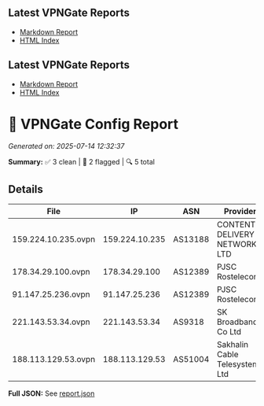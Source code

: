 ## Latest VPNGate Reports
- [Markdown Report](reports/IPs_No_Proxy_20250714_154809.md)
- [HTML Index](html/index_20250714_154809.html)

## Latest VPNGate Reports
- [Markdown Report](reports/IPs_No_Proxy_20250714_123403.md)
- [HTML Index](html/index_20250714_123403.html)

# 🚀 VPNGate Config Report
_Generated on: 2025-07-14 12:32:37_

**Summary:** ✅ 3 clean | 🚫 2 flagged | 🔍 5 total

## Details
| File | IP | ASN | Provider | Country | Type | Risk | Proxy |
|------|----|-----|----------|---------|------|------|-------|
| 159.224.10.235.ovpn | 159.224.10.235 | AS13188 | CONTENT DELIVERY NETWORK LTD | UA | Business | 0 | no |
| 178.34.29.100.ovpn | 178.34.29.100 | AS12389 | PJSC Rostelecom | RU | Business | 0 | no |
| 91.147.25.236.ovpn | 91.147.25.236 | AS12389 | PJSC Rostelecom | RU | Shadowsocks | 66 | yes |
| 221.143.53.34.ovpn | 221.143.53.34 | AS9318 | SK Broadband Co Ltd | KR | Shadowsocks | 66 | yes |
| 188.113.129.53.ovpn | 188.113.129.53 | AS51004 | Sakhalin Cable Telesystems Ltd | RU | Residential | 0 | no |

**Full JSON:** See [report.json](./report.json)
